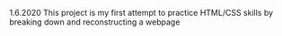1.6.2020
This project is my first attempt to practice HTML/CSS skills by breaking down and reconstructing a webpage
